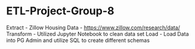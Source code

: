 # ETL-Project-Group-8

Extract - Zillow Housing Data - https://www.zillow.com/research/data/
Transform - Utilized Jupyter Notebook to clean data set
Load - Load Data into PG Admin and utilize SQL to create different schemas 
